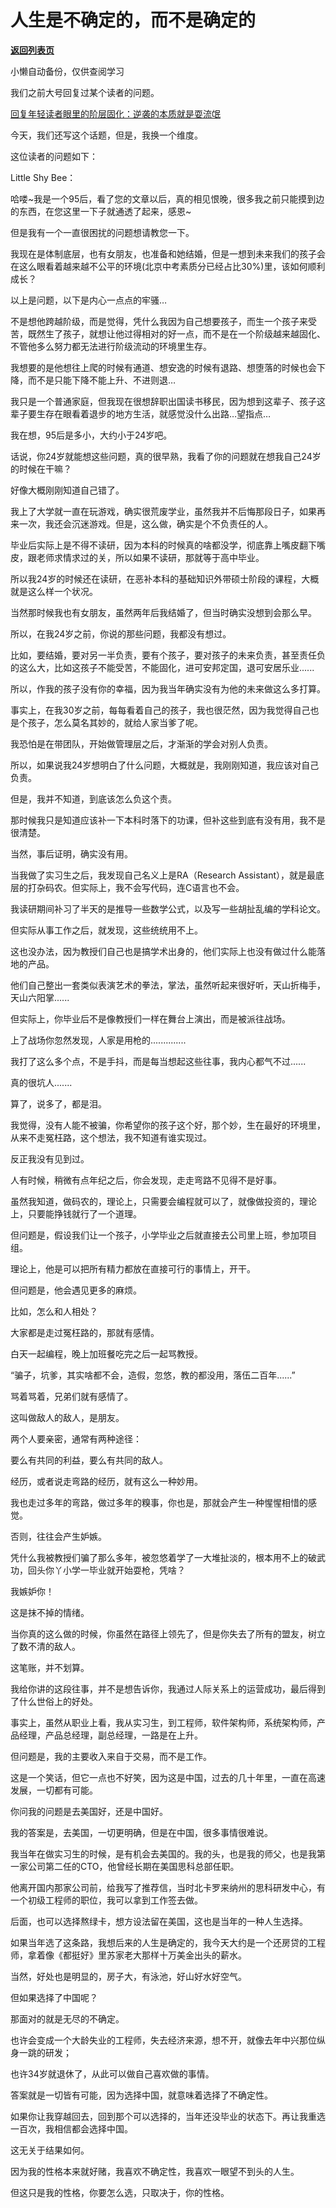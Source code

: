 # 人生是不确定的，而不是确定的

[**返回列表页**](/gzh/记忆承载3)

小懒自动备份，仅供查阅学习

我们之前大号回复过某个读者的问题。

[回复年轻读者眼里的阶层固化：逆袭的本质就是耍流氓](https://mp.weixin.qq.com/s?__biz=MzU0MjYwNDU2Mw==&mid=2247486099&idx=1&sn=002f7e0ed49fca27d49db9ce8a3957d0&chksm=fb1966efcc6eeff926b04c9422e9cd7eb15720d12a8a9ff09accc189ddaec557b583899efce4&token=1229662775&lang=zh_CN&scene=21#wechat_redirect)  

  

今天，我们还写这个话题，但是，我换一个维度。

  

这位读者的问题如下：

  

Little Shy Bee：

哈喽~我是一个95后，看了您的文章以后，真的相见恨晚，很多我之前只能摸到边的东西，在您这里一下子就通透了起来，感恩~

  

但是我有一个一直很困扰的问题想请教您一下。

  

我现在是体制底层，也有女朋友，也准备和她结婚，但是一想到未来我们的孩子会在这么眼看着越来越不公平的环境(北京中考素质分已经占比30%)里，该如何顺利成长？

  

以上是问题，以下是内心一点点的牢骚…

  

不是想他跨越阶级，而是觉得，凭什么我因为自己想要孩子，而生一个孩子来受苦，既然生了孩子，就想让他过得相对的好一点，而不是在一个阶级越来越固化、不管他多么努力都无法进行阶级流动的环境里生存。

  

我想要的是他想往上爬的时候有通道、想安逸的时候有退路、想堕落的时候也会下降，而不是只能下降不能上升、不进则退…

  

我只是一个普通家庭，但我现在很想辞职出国读书移民，因为想到这辈子、孩子这辈子要生存在眼看着退步的地方生活，就感觉没什么出路…望指点…

  

我在想，95后是多小，大约小于24岁吧。

  

话说，你24岁就能想这些问题，真的很早熟，我看了你的问题就在想我自己24岁的时候在干嘛？

  

好像大概刚刚知道自己错了。

  

我上了大学就一直在玩游戏，确实很荒废学业，虽然我并不后悔那段日子，如果再来一次，我还会沉迷游戏。但是，这么做，确实是个不负责任的人。

  

毕业后实际上是不得不读研，因为本科的时候真的啥都没学，彻底靠上嘴皮翻下嘴皮，跟老师求情求过的关，所以如果不读研，那就等于高中毕业。

  

所以我24岁的时候还在读研，在恶补本科的基础知识外带硕士阶段的课程，大概就是这么样一个状况。

  

当然那时候我也有女朋友，虽然两年后我结婚了，但当时确实没想到会那么早。

  

所以，在我24岁之前，你说的那些问题，我都没有想过。

  

比如，要结婚，要对另一半负责，要有个孩子，要对孩子的未来负责，甚至责任负的这么大，比如这孩子不能受苦，不能固化，进可安邦定国，退可安居乐业......

  

所以，作我的孩子没有你的幸福，因为我当年确实没有为他的未来做这么多打算。

  

事实上，在我30岁之前，每每看着自己的孩子，我也很茫然，因为我觉得自己也是个孩子，怎么莫名其妙的，就给人家当爹了呢。

  

我恐怕是在带团队，开始做管理层之后，才渐渐的学会对别人负责。

  

所以，如果说我24岁想明白了什么问题，大概就是，我刚刚知道，我应该对自己负责。

  

但是，我并不知道，到底该怎么负这个责。

  

那时候我只是知道应该补一下本科时落下的功课，但补这些到底有没有用，我不是很清楚。

  

当然，事后证明，确实没有用。

  

当我做了实习生之后，我发现自己名义上是RA（Research Assistant），就是最底层的打杂码农。但实际上，我不会写代码，连C语言也不会。

  

我读研期间补习了半天的是推导一些数学公式，以及写一些胡扯乱编的学科论文。

  

但实际从事工作之后，就发现，这些统统用不上。

  

这也没办法，因为教授们自己也是搞学术出身的，他们实际上也没有做过什么能落地的产品。

  

他们自己整出一套类似表演艺术的拳法，掌法，虽然听起来很好听，天山折梅手，天山六阳掌......

  

但实际上，你毕业后不是像教授们一样在舞台上演出，而是被派往战场。

  

上了战场你忽然发现，人家是用枪的..............

  

我打了这么多个点，不是手抖，而是每当想起这些往事，我内心都气不过......

  

真的很坑人.......

  

算了，说多了，都是泪。

  

我觉得，没有人能不被骗，你希望你的孩子这个好，那个妙，生在最好的环境里，从来不走冤枉路，这个想法，我不知道有谁实现过。

  

反正我没有见到过。

  

人有时候，稍微有点年纪之后，你会发现，走走弯路不见得不是好事。

  

虽然我知道，做码农的，理论上，只需要会编程就可以了，就像做投资的，理论上，只要能挣钱就行了一个道理。

  

但问题是，假设我们让一个孩子，小学毕业之后就直接去公司里上班，参加项目组。

  

理论上，他是可以把所有精力都放在直接可行的事情上，开干。

  

但问题是，他会遇见更多的麻烦。

  

比如，怎么和人相处？

  

大家都是走过冤枉路的，那就有感情。

  

白天一起编程，晚上加班餐吃完之后一起骂教授。

  

“骗子，坑爹，其实啥都不会，造假，忽悠，教的都没用，落伍二百年......”

  

骂着骂着，兄弟们就有感情了。

  

这叫做敌人的敌人，是朋友。

  

两个人要亲密，通常有两种途径：

  

要么有共同的利益，要么有共同的敌人。

  

经历，或者说走弯路的经历，就有这么一种妙用。

  

我也走过多年的弯路，做过多年的糗事，你也是，那就会产生一种惺惺相惜的感觉。

  

否则，往往会产生妒嫉。

  

凭什么我被教授们骗了那么多年，被忽悠着学了一大堆扯淡的，根本用不上的破武功，回头你丫小学一毕业就开始耍枪，凭啥？

  

我嫉妒你！

  

这是抹不掉的情绪。

  

当你真的这么做的时候，你虽然在路径上领先了，但是你失去了所有的盟友，树立了数不清的敌人。

  

这笔账，并不划算。

  

我给你讲的这段往事，并不是想告诉你，我通过人际关系上的运营成功，最后得到了什么世俗上的好处。

  

事实上，虽然从职业上看，我从实习生，到工程师，软件架构师，系统架构师，产品经理，产品总经理，副总经理，一路是在上升。

  

但问题是，我的主要收入来自于交易，而不是工作。

  

这是一个笑话，但它一点也不好笑，因为这是中国，过去的几十年里，一直在高速发展，一切都有可能。

  

你问我的问题是去美国好，还是中国好。

  

我的答案是，去美国，一切更明确，但是在中国，很多事情很难说。

  

我当年在做实习生的时候，是有机会去美国的。我的头，也是我的师父，也是我第一家公司第二任的CTO，他曾经长期在美国思科总部任职。

  

他离开国内那家公司前，给我写了推荐信，当时北卡罗来纳州的思科研发中心，有一个初级工程师的职位，我可以拿到工作签去做。

  

后面，也可以选择熬绿卡，想方设法留在美国，这也是当年的一种人生选择。

  

如果当年选了这条路，我想后来的人生是确定的，我今天大约是一个还房贷的工程师，拿着像《都挺好》里苏家老大那样十万美金出头的薪水。

  

当然，好处也是明显的，房子大，有泳池，好山好水好空气。

  

但如果选择了中国呢？

  

那面对的就是无尽的不确定。

  

也许会变成一个大龄失业的工程师，失去经济来源，想不开，就像去年中兴那位纵身一跳的研发；

  

也许34岁就退休了，从此可以做自己喜欢做的事情。

  

答案就是一切皆有可能，因为选择中国，就意味着选择了不确定性。

  

如果你让我穿越回去，回到那个可以选择的，当年还没毕业的状态下。再让我重选一百次，我相信都会选择中国。

  

这无关于结果如何。

  

因为我的性格本来就好赌，我喜欢不确定性，我喜欢一眼望不到头的人生。

  

但这只是我的性格，你要怎么选，只取决于，你的性格。

